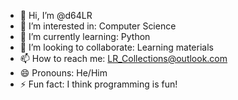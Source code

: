 - 👋 Hi, I’m @d64LR
- 👀 I’m interested in: Computer Science
- 🌱 I’m currently learning: Python
- 💞️ I’m looking to collaborate: Learning materials
- 📫 How to reach me: LR_Collections@outlook.com
- 😄 Pronouns: He/Him
- ⚡ Fun fact: I think programming is fun!

<!---
d64LR/d64LR is a ✨ special ✨ repository because its `README.md` (this file) appears on your GitHub profile.
You can click the Preview link to take a look at your changes.
--->
